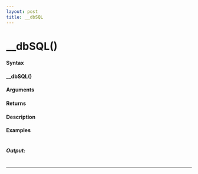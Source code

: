 ```yaml
---
layout: post
title: __dbSQL
---
```


# __dbSQL()


#### Syntax

#### __dbSQL()

#### Arguments

#### Returns

#### Description

#### Examples

```

```

##### Output:

```

```

---